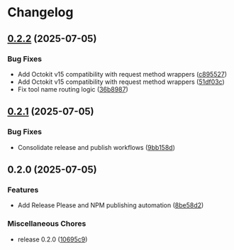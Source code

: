 # Changelog

## [0.2.2](https://github.com/hiragram/github-as-app/compare/v0.2.1...v0.2.2) (2025-07-05)


### Bug Fixes

* Add Octokit v15 compatibility with request method wrappers ([c895527](https://github.com/hiragram/github-as-app/commit/c895527bc252aaac5c5f9e5833858e52ea1cc6e8))
* Add Octokit v15 compatibility with request method wrappers ([51df03c](https://github.com/hiragram/github-as-app/commit/51df03c2396b3216128bea5df8965351b14f1fbe))
* Fix tool name routing logic ([36b8987](https://github.com/hiragram/github-as-app/commit/36b89870738bf5f1224602db0f6c5d3c81d22a44))

## [0.2.1](https://github.com/hiragram/github-as-app/compare/v0.2.0...v0.2.1) (2025-07-05)


### Bug Fixes

* Consolidate release and publish workflows ([9bb158d](https://github.com/hiragram/github-as-app/commit/9bb158d3930f96018cb119f298ca40ba52c06b2b))

## 0.2.0 (2025-07-05)


### Features

* Add Release Please and NPM publishing automation ([8be58d2](https://github.com/hiragram/github-as-app/commit/8be58d223eebbe5059d2053184a8d743386cb4c1))


### Miscellaneous Chores

* release 0.2.0 ([10695c9](https://github.com/hiragram/github-as-app/commit/10695c96e383640be0cf24d07fca2d80aa21044c))
